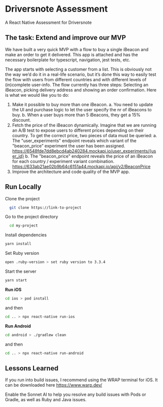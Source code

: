 # Driversnote Assessment
A React Native Assessment for Driversnote

## The task: Extend and improve our MVP
We have built a very quick MVP with a flow to buy a single iBeacon and make an order to get it delivered. This app is attached and has the necessary boilerplate for typescript, navigation, jest tests, etc.

The app starts with selecting a customer from a list. This is obviously not the way we’d do it in a real-life scenario, but it’s done this way to easily test the flow with users from different countries and with different levels of (in)complete user-info.
The flow currently has three steps: Selecting an iBeacon, picking delivery address and showing an order confirmation. 
Here is what we would like you to do:
1.	Make it possible to buy more than one iBeacon.
a.	You need to update the UI and purchase logic to let the user specify the nr of iBeacons to buy.
b.	When a user buys more than 5 iBeacons, they get a 15% discount.
2.	Fetch the price of the iBeacon dynamically. Imagine that we are running an A/B test to expose users to different prices depending on their country. To get the correct price, two pieces of data must be queried:
a.	The "user_experiments" endpoint reveals which variant of the "beacon_price” experiment the user has been assigned.
https://6548fde7dd8ebcd4ab240284.mockapi.io/user_experiments/{user_id} 
b.	The "beacon_price" endpoint reveals the price of an iBeacon for each country / experiment variant combination.
https://633ab21ae02b9b64c6151a44.mockapi.io/api/v2/BeaconPrice
3.	Improve the architecture and code quality of the MVP app.


## Run Locally  
Clone the project  

~~~bash  
  git clone https://link-to-project
~~~

Go to the project directory  

~~~bash  
  cd my-project
~~~

Install dependencies  

~~~bash  
yarn install
~~~

Set Ruby version

~~~bash  
open .ruby-version > set ruby version to 3.3.4
~~~  

Start the server  

~~~bash  
yarn start
~~~  

<b>Run iOS</b>

~~~bash  
cd ios > pod install
~~~ 

and then

~~~bash  
cd .. > npx react-native run-ios
~~~  

<b>Run Android</b>

~~~bash  
cd android > ./gradlew clean
~~~  

and then

~~~bash  
cd .. > npx react-native run-android
~~~  

## Lessons Learned  
If you run into build issues, I recommend using the WRAP terminal
for iOS. 
It can be downloaded here https://www.warp.dev/

Enable the Sonnet AI to help you resolve any build issues with 
Pods or Gradle, as well as Ruby and Java issues. 